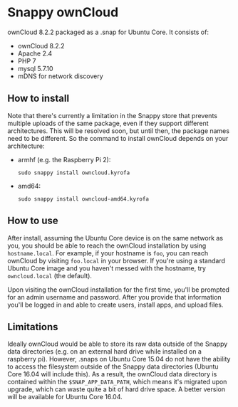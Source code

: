 # Snappy ownCloud

ownCloud 8.2.2 packaged as a .snap for Ubuntu Core. It consists of:

- ownCloud 8.2.2
- Apache 2.4
- PHP 7
- mysql 5.7.10
- mDNS for network discovery


## How to install

Note that there's currently a limitation in the Snappy store that prevents
multiple uploads of the same package, even if they support different
architectures. This will be resolved soon, but until then, the package names
need to be different. So the command to install ownCloud depends on your
architecture:

- armhf (e.g. the Raspberry Pi 2):

    `sudo snappy install owncloud.kyrofa`

- amd64:

     `sudo snappy install owncloud-amd64.kyrofa`


## How to use

After install, assuming the Ubuntu Core device is on the same network as you,
you should be able to reach the ownCloud installation by using `hostname.local`.
For example, if your hostname is `foo`, you can reach ownCloud by visiting
`foo.local` in your browser. If you're using a standard Ubuntu Core image and
you haven't messed with the hostname, try `owncloud.local` (the default).

Upon visiting the ownCloud installation for the first time, you'll be prompted
for an admin username and password. After you provide that information you'll be
logged in and able to create users, install apps, and upload files.


## Limitations

Ideally ownCloud would be able to store its raw data outside of the Snappy data
directories (e.g. on an external hard drive while installed on a raspberry pi).
However, .snaps on Ubuntu Core 15.04 do not have the ability to access the
filesystem outside of the Snappy data directories (Ubuntu Core 16.04 will
include this). As a result, the ownCloud data directory is contained within the
`$SNAP_APP_DATA_PATH`, which means it's migrated upon upgrade, which can waste
quite a bit of hard drive space. A better version will be available for Ubuntu
Core 16.04.
